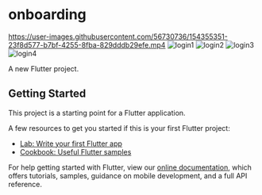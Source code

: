 # onboarding


https://user-images.githubusercontent.com/56730736/154355351-23f8d577-b7bf-4255-8fba-829dddb29efe.mp4
![login1](https://user-images.githubusercontent.com/56730736/154694268-57eef25e-2740-40b1-b237-793a8c99c353.PNG)
![login2](https://user-images.githubusercontent.com/56730736/154694275-522f6708-f5b9-4397-a4c1-217cb45a7038.PNG)
![login3](https://user-images.githubusercontent.com/56730736/154694282-1d635c5c-aab0-4c73-b9d6-3c2c51510ffb.PNG)
![login4](https://user-images.githubusercontent.com/56730736/154694294-36bbdfcc-4aa4-4fbe-b057-fdb5cab94fd1.PNG)



A new Flutter project.

## Getting Started

This project is a starting point for a Flutter application.

A few resources to get you started if this is your first Flutter project:

- [Lab: Write your first Flutter app](https://flutter.dev/docs/get-started/codelab)
- [Cookbook: Useful Flutter samples](https://flutter.dev/docs/cookbook)

For help getting started with Flutter, view our
[online documentation](https://flutter.dev/docs), which offers tutorials,
samples, guidance on mobile development, and a full API reference.
